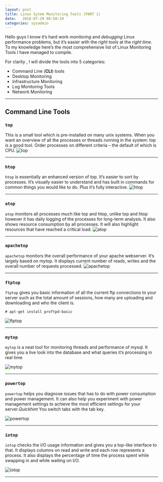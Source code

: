 ```yaml
---
layout: post
title: Linux Sytem Monitoring Tools (PART 1)
date:   2016-07-29 08:50:39  
categories: sysadmin
---
```


Hello guys I know it’s hard work *monitoring* and *debugging* Linux performance problems, but it’s easier with the *right tools* at the *right time*. 
To my knowledge here’s the most comprehensive list of Linux Monitoring Tools I have managed to compile.

For clarity , I will divide the tools into 5 categories:
- Command Line (**CLI**) tools
- Desktop Monitoring
- Infrastructure Monitoring
- Log Monitoring Tools
- Network Monitoring

---

## Command Line Tools

### `top`

This is a small tool which is pre-installed on many unix systems. When you want an overview of all the processes or threads running in the system: top is a good tool. Order processes on different criteria – the default of which is CPU.
![top](/assets/img/top.png)

---

### `htop`
`htop` is essentially an enhanced version of top. It’s easier to sort by processes. It’s visually easier to understand and has built in commands for common things you would like to do. Plus it’s fully interactive.
![htop](/assets/img/htop.png)

---

### `atop`
`atop` monitors all processes much like top and htop, unlike top and htop however it has daily logging of the processes for long-term analysis. It also shows resource consumption by all processes. It will also highlight resources that have reached a critical load.
![atop](/assets/img/atop.png)

---

### `apachetop`
`apachetop` monitors the overall performance of your apache webserver. It’s largely based on mytop. It displays current number of reads, writes and the overall number of requests processed.
![apachetop](/assets/img/apachetop.png)

---

### `ftptop`
`ftptop` gives you basic information of all the current ftp connections to your server such as the total amount of sessions, how many are uploading and downloading and who the client is.

	# apt-get install proftpd-basic  

![ftptop](/assets/img/ftptop.png)

---

### `mytop`
`mytop` is a neat tool for monitoring threads and performance of mysql. It gives you a live look into the database and what queries it’s processing in real time

![mytop](/assets/img/mytop.png)

---

### `powertop`
`powertop` helps you diagnose issues that has to do with power consumption and power management. It can also help you experiment with power management settings to achieve the most efficient settings for your server.*Quickhint* You switch tabs with the tab key.

![powertop](/assets/img/powertop.png)

---

### `iotop`
`iotop` checks the I/O usage information and gives you a top-like interface to that. It displays columns on read and write and each row represents a process. It also displays the percentage of time the process spent while swapping in and while waiting on I/O.

	 
![iotop](/assets/img/iotop.png)

--- 
